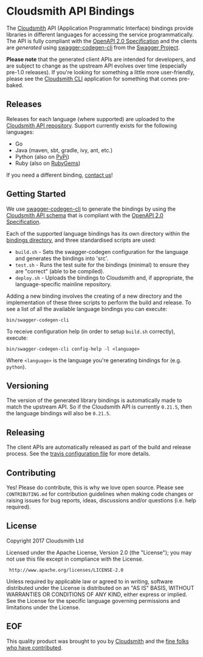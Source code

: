 # Cloudsmith API Bindings

The [Cloudsmith](https://cloudsmith.io) API (Application Programmatic Interface) bindings provide libraries in different languages for accessing the service programmatically. The API is fully compliant with the [OpenAPI 2.0 Specification](https://github.com/OAI/OpenAPI-Specification/blob/master/versions/2.0.md) and the clients are *generated* using [swagger-codegen-cli](https://github.com/swagger-api/swagger-codegen/tree/master/modules/swagger-codegen-cli) from the [Swagger Project](https://swagger.io/).

**Please note** that the generated client APIs are intended for developers, and are subject to change as the upstream API evolves over time (especially pre-1.0 releases). If you're looking for something a little more user-friendly, please see the [Cloudsmith CLI](https://github.com/cloudsmith-io/cloudsmith-cli/) application for something that comes pre-baked.


## Releases

Releases for each language (where supported) are uploaded to the [Cloudsmith API repository](https://cloudsmith.io/package/ns/cloudsmith/repos/cli/packages/). Support currently exists for the following languages:

- Go
- Java (maven, sbt, gradle, ivy, ant, etc.)
- Python (also on [PyPi](https://pypi.python.org/pypi/cloudsmith-api))
- Ruby (also on [RubyGems](https://rubygems.org/gems/cloudsmith-api/))

If you need a different binding, [contact us](https://help.cloudsmith.io/docs/contact-us)!


## Getting Started

We use [swagger-codegen-cli](https://github.com/swagger-api/swagger-codegen/tree/master/modules/swagger-codegen-cli) to generate the bindings by using the [Cloudsmith API schema](https://api.cloudsmith.io/?format=openapi) that is compliant with the [OpenAPI 2.0 Specification](https://github.com/OAI/OpenAPI-Specification/blob/master/versions/2.0.md).

Each of the supported language bindings has its own directory within the [bindings directory](https://github.com/cloudsmith-io/cloudsmith-api/tree/master/bindings), and three standardised scripts are used:

- `build.sh` - Sets the swagger-codegen configuration for the language and generates the bindings into 'src'.
- `test.sh` - Runs the test suite for the bindings (minimal) to ensure they are "correct" (able to be compiled).
- `deploy.sh` - Uploads the bindings to Cloudsmith and, if appropriate, the language-specific mainline repository.

Adding a new binding involves the creating of a new directory and the implementation of these three scripts to perform the build and release. To see a list of all the available language bindings you can execute:

`bin/swagger-codegen-cli`

To receive configuration help (in order to setup `build.sh` correctly), execute:

`bin/swagger-codegen-cli config-help -l <language>`

Where `<language>` is the language you're generating bindings for (e.g. `python`).


## Versioning

The version of the generated library bindings is automatically made to match the upstream API. So if the Cloudsmith API is currently `0.21.5`, then the language bindings will also be `0.21.5`.


## Releasing

The client APIs are automatically released as part of the build and release process. See the [travis configuration file](https://github.com/cloudsmith-io/cloudsmith-api/blob/master/.travis.yml) for more details.


## Contributing

Yes! Please do contribute, this is why we love open source.  Please see `CONTRIBUTING.md` for contribution guidelines when making code changes or raising issues for bug reports, ideas, discussions and/or questions (i.e. help required).


## License

Copyright 2017 Cloudsmith Ltd

Licensed under the Apache License, Version 2.0 (the "License");
you may not use this file except in compliance with the License.

     http://www.apache.org/licenses/LICENSE-2.0

Unless required by applicable law or agreed to in writing, software
distributed under the License is distributed on an "AS IS" BASIS,
WITHOUT WARRANTIES OR CONDITIONS OF ANY KIND, either express or implied.
See the License for the specific language governing permissions and
limitations under the License.


## EOF

This quality product was brought to you by [Cloudsmith](https://cloudsmith.io) and the [fine folks who have contributed](https://github.com/cloudsmith-io/cloudsmith-cli/blob/master/CONTRIBUTORS.md).
